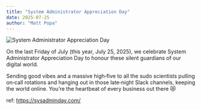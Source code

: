 ```yaml
---
title: "System Administrator Appreciation Day"
date: 2025-07-25
author: "Matt Popa"
---
```


![System Administrator Appreciation Day](/images/System_Administrator_Appreciation_Day.jpg)

On the last Friday of July (this year, July 25, 2025), we celebrate System Administrator Appreciation Day to honour these silent guardians of our digital world.

Sending good vibes and a massive high‑five to all the sudo scientists pulling on‑call rotations and hanging out in those late‑night Slack channels, keeping the world online. You’re the heartbeat of every business out there 😻

ref: https://sysadminday.com/
